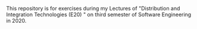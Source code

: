 This repository is for exercises during my Lectures of "Distribution and Integration Technologies (E20) " on third semester of Software Engineering in 2020.
